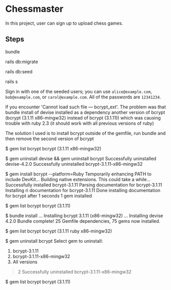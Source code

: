 # Chessmaster

In this project, user can sign up to upload chess games.

## Steps

bundle

rails db:migrate

rails db:seed

rails s

Sign in with one of the seeded users; you can use `alice@example.com`, `bob@example.com`, or `carol@example.com`. All of the passwords are `12341234`.


If you encounter 'Cannot load such file — bcrypt_ext'.
The problem was that bundle install of devise installed as a dependency another version of bcrypt (bcrypt (3.1.11 x86-mingw32) instead of bcrypt (3.1.11)) which was causing trouble with ruby 2.3 (it should work with all previous versions of ruby)

The solution I used is to install bcrypt outside of the gemfile, run bundle and then remove the second version of bcrypt 


  
$ gem list bcrypt
bcrypt (3.1.11 x86-mingw32)

$ gem uninstall devise && gem uninstall bcrypt
Successfully uninstalled devise-4.2.0
Successfully uninstalled bcrypt-3.1.11-x86-mingw32

$ gem install bcrypt --platform=Ruby
Temporarily enhancing PATH to include DevKit...
Building native extensions.  This could take a while...
Successfully installed bcrypt-3.1.11
Parsing documentation for bcrypt-3.1.11
Installing ri documentation for bcrypt-3.1.11
Done installing documentation for bcrypt after 1 seconds
1 gem installed

$ gem list bcrypt
bcrypt (3.1.11)

$ bundle install
...
Installing bcrypt 3.1.11 (x86-mingw32)
...
Installing devise 4.2.0
Bundle complete! 25 Gemfile dependencies, 75 gems now installed.

$ gem list bcrypt
bcrypt (3.1.11 ruby x86-mingw32)

$ gem uninstall bcrypt
Select gem to uninstall:
 1. bcrypt-3.1.11
 2. bcrypt-3.1.11-x86-mingw32
 3. All versions
> 2
Successfully uninstalled bcrypt-3.1.11-x86-mingw32

$ gem list bcrypt
bcrypt (3.1.11)



